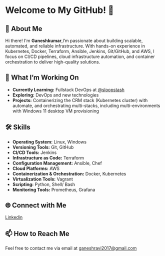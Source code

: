 # Welcome to My GitHub! 👋

## 🚀 About Me

Hi there! I'm **Ganeshkumar**,I’m passionate about building scalable, automated, and reliable infrastructure. With hands-on experience in Kubernetes, Docker, Terraform, Ansible, Jenkins, Git/GitHub, and AWS, I focus on CI/CD pipelines, cloud infrastructure automation, and container orchestration to deliver high-quality solutions.

## 🌟 What I’m Working On

- **Currently Learning:** Fullstack DevOps at [@sloopstash](https://github.com/sloopstash)
- **Exploring:** DevOps and new technologies
- **Projects:**  Containerizing the CRM stack (Kubernetes cluster) with automate, and orchestrating multi-stacks, including multi-environments with Windows 11 desktop VM provisioning

## 🛠 Skills

- **Operating System:** Linux, Windows
- **Versioning Tools:** Git, GitHub
- **CI/CD Tools:** Jenkins
- **Infrastructure as Code:** Terraform 
- **Configuration Management:** Ansible, Chef 
- **Cloud Platforms:** AWS 
- **Containerization & Orchestration:** Docker, Kubernetes 
- **Virtualization Tools:** Vagrant 
- **Scripting:** Python, Shell/ Bash 
- **Monitoring Tools:** Prometheus, Grafana

## 🌐 Connect with Me

[Linkedin](www.linkedin.com/in/ganeshkumarmarimuthu)

## 📫 How to Reach Me

Feel free to contact me via email at [ganeshravi2017@gmail.com](ganeshravi2017@gmail.com)

